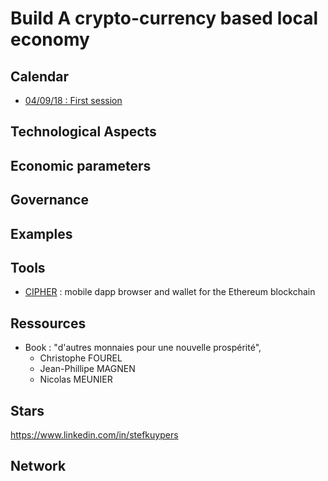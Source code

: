
# Build A crypto-currency based local economy

## Calendar
- [04/09/18 : First session]()

## Technological Aspects

## Economic parameters

## Governance

## Examples

## Tools
- [CIPHER](https://www.cipherbrowser.com/) : mobile dapp browser and wallet for the Ethereum blockchain 
  
   

## Ressources
- Book : "d'autres monnaies pour une nouvelle prospérité", 
  - Christophe FOUREL
  - Jean-Phillipe MAGNEN 
  - Nicolas MEUNIER


## Stars
  
https://www.linkedin.com/in/stefkuypers

## Network

